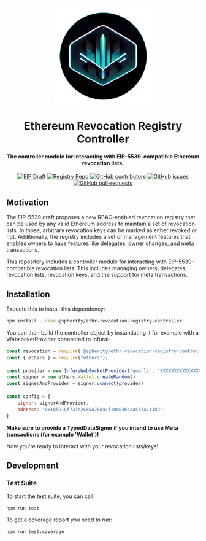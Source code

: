 <div align="center">
    <img src="img/logo.png" width="256"/>
</div>

<div align="center">

# Ethereum Revocation Registry Controller

#### The controller module for interacting with EIP-5539-compatible Ethereum revocation lists.

[![EIP Draft](https://img.shields.io/badge/EIP--5539-Draft-blue)](https://github.com/ethereum/EIPs/pull/5539)
[![Registry Repo](https://img.shields.io/badge/Registry--Contract-Repo-blue)](https://github.com/spherity/ethr-revocation-registry)
[![GitHub contributors](https://badgen.net/github/contributors/spherity/ethr-revocation-registry-controller)](https://GitHub.com/spherity/ethr-revocation-registry-controller/graphs/contributors/)
[![GitHub issues](https://img.shields.io/github/issues/spherity/ethr-revocation-registry-controller)](https://GitHub.com/spherity/ethr-revocation-registry-controller/issues/)
[![GitHub pull-requests](https://img.shields.io/github/issues-pr/spherity/ethr-revocation-registry-controller.svg)](https://GitHub.com/spherity/ethr-revocation-registry-controller/pull/)

</div>

## Motivation

The EIP-5539 draft proposes a new RBAC-enabled revocation registry that can be used by any valid Ethereum address to maintain a set of revocation lists. In those, arbitrary revocation keys can be marked as either revoked or not. Additionally, the registry includes a set of management features that enables owners to have features like delegates, owner changes, and meta transactions.

This repository includes a controller module for interacting with EIP-5539-compatible revocation lists. This includes managing owners, delegates, revocation lists, revocation keys, and the support for meta transactions.

## Installation
Execute this to install this dependency:
```bash
npm install --save @spherity/ethr-revocation-registry-controller
```

You can then build the controller object by instantiating it for example with a WebsocketProvider connected to Infura:

```javascript
const revocation = require('@spherity/ethr-revocation-registry-controller');
const { ethers } = require("ethers");

const provider = new InfuraWebSocketProvider("goerli", "XXXXXXXXXXXXXXXXXXXX");
const signer = new ethers.Wallet.createRandom()
const signerAndProvider = signer.connect(provider)

const config = {
    signer: signerAndProvider,
    address: "0x185D1Cf733e2C85A7Eda4f188036baA5b7a11182",
}
```
**Make sure to provide a TypedDataSigner if you intend to use Meta transactions (for example 'Wallet')!**

Now you're ready to interact with your revocation lists/keys!

## Development

### Test Suite

To start the test suite, you can call:

```
npm run test
```

To get a coverage report  you need to run:

```
npm run test:coverage
```
